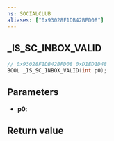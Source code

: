 ```yaml
---
ns: SOCIALCLUB
aliases: ["0x93028F1DB42BFD08"]
---
```

## _IS_SC_INBOX_VALID

```c
// 0x93028F1DB42BFD08 0xD1ED1D48
BOOL _IS_SC_INBOX_VALID(int p0);
```


## Parameters
* **p0**: 

## Return value
